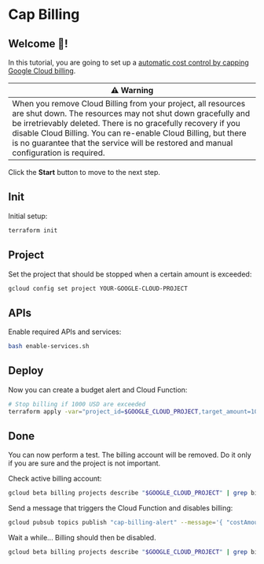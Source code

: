 # Cap Billing

## Welcome 👋!

In this tutorial, you are going to set up a [automatic cost control by capping Google Cloud billing](https://github.com/Cyclenerd/poweroff-google-cloud-cap-billing).

<walkthrough-tutorial-duration duration="5"></walkthrough-tutorial-duration>

| ⚠️ Warning |
|-------------|
| When you remove Cloud Billing from your project, all resources are shut down. The resources may not shut down gracefully and be irretrievably deleted. There is no gracefully recovery if you disable Cloud Billing. You can re-enable Cloud Billing, but there is no guarantee that the service will be restored and manual configuration is required. |

Click the **Start** button to move to the next step.

## Init

Initial setup:
```bash
terraform init
```

## Project

Set the project that should be stopped when a certain amount is exceeded:
```bash
gcloud config set project YOUR-GOOGLE-CLOUD-PROJECT
```

## APIs

Enable required APIs and services:
```bash
bash enable-services.sh
```

## Deploy

Now you can create a budget alert and Cloud Function:
```bash
# Stop billing if 1000 USD are exceeded
terraform apply -var="project_id=$GOOGLE_CLOUD_PROJECT,target_amount=1000"
```

## Done

You can now perform a test.
The billing account will be removed.
Do it only if you are sure and the project is not important.

Check active billing account:
```bash
gcloud beta billing projects describe "$GOOGLE_CLOUD_PROJECT" | grep billingAccountName
```

Send a message that triggers the Cloud Function and disables billing:
```bash
gcloud pubsub topics publish "cap-billing-alert" --message='{ "costAmount" : 2, "budgetAmount": 1 }'
```

Wait a while... Billing should then be disabled.
```bash
gcloud beta billing projects describe "$GOOGLE_CLOUD_PROJECT" | grep billingAccountName
```